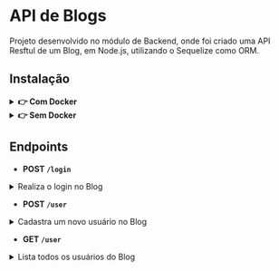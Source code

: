 # API de Blogs

Projeto desenvolvido no módulo de Backend, onde foi criado uma API Resftul de um Blog, em Node.js, utilizando o Sequelize como ORM.

## Instalação

<details>
  
 <summary><strong>👉 Com Docker</strong></summary> 
  
  **:warning: Antes de começar, seu docker-compose precisa estar na versão 1.29 ou superior. [Veja aqui](https://www.digitalocean.com/community/tutorials/how-to-install-and-use-docker-compose-on-ubuntu-20-04-pt) ou [na documentação](https://docs.docker.com/compose/install/) como instalá-lo. No primeiro artigo, você pode substituir onde está com `1.26.0` por `1.29.2`.**
  
  > :information_source: Rode os serviços `node` e `db` com o comando `docker-compose up -d`.
  
  - Lembre-se de parar o `mysql` se estiver usando localmente na porta padrão (`3306`), ou adapte, caso queria fazer uso da aplicação em containers;
  - Esses serviços irão inicializar um container chamado `store_manager` e outro chamado `store_manager_db`;
  - A partir daqui você pode rodar o container `store_manager` via CLI ou abri-lo no VS Code.
  
  > :information_source: Opção 1: Use o comando `docker-compose run --rm node npm test`, ou para acessar o container e executar lá:
  
  > :information_source: Opção 2: Use o comando `docker exec -it store_manager bash` e sigas passos abaixo.
  
  - Ele te dará acesso ao terminal interativo do container criado pelo compose, que está rodando em segundo plano.
  
  > :information_source: Instale as dependências [**Caso existam**] com `npm install` dentro do container store_manager
  
  - **:warning: Atenção:** Caso opte por utilizar o Docker, **TODOS** os comandos disponíveis no `package.json` (npm start, npm test, npm run dev, ...) devem ser executados **DENTRO** do container, ou seja, no terminal que aparece após a execução do comando `docker exec` citado acima.
  
  - **:warning: Atenção:** O **git** dentro do container não vem configurado com suas credenciais. Ou faça os commits fora do container, ou configure as suas credenciais do git dentro do container.
</details>

<details>
  <summary><strong>👉 Sem Docker</strong></summary>
  > :information_source: Instale as dependências [**Caso existam**] com <code>npm install</code>
  
  - **⚠️ **Atenção**** Não rode o comando npm audit fix! Ele atualiza várias dependências do projeto, e essa atualização gera conflitos com o avaliador.
  - **⚠️ **Atenção**** A versão do `Node.js` e `NPM` a ser utilizada é `"node": ">=16.0.0"` e `"npm": ">=7.0.0"`, como descrito na chave `engines` no arquivo `package.json`. Idealmente deve-se utilizar o Node.js na versão `16.14`, a versão na qual este projeto foi testado.
  - Crie um arquivo `.env` na raiz do projeto seguindo o padrão do arquivo [`env.example`](./env.example) e o modifique de acordo com a necessidade.
  - Coloque `env $(cat .env)` antes de qualquer comando que for executar, por exemplo:
  
  ```bash
  env $(cat .env) npm run dev
  ```
</details>

## Endpoints
- <strong> POST `/login` </strong> 

<details>
  <summary>Realiza o login no Blog</summary>
  
  - O corpo da requisição deverá seguir o formato abaixo:
  
  ```json
        {
          "email": "lewishamilton@gmail.com",
          "password": "123456"
        }
  ```

- Se a requisição não tiver todos os campos devidamente preenchidos(não pode haver campos em branco), o resultado retornado será conforme exibido abaixo, com um status http `400`:
    ```json
    {
      "message": "Some required fields are missing"
    }
    ```

- Se a requisição receber um par de `email` e `password` errados/inexistentes no banco, o resultado retornado deverá ser conforme exibido abaixo, com um status http `400`:
    ```json
    {
      "message": "Invalid fields"
    }
    ```
- Se o login foi feito com sucesso o resultado retornado deverá ser conforme exibido abaixo, com um status http `200`:
    ```json
    {
      "token": "eyJhbGciOiJIUzI1NiIsInR5cCI6IkpXVCJ9.eyJwYXlsb2FkIjp7ImlkIjo1LCJkaXNwbGF5TmFtZSI6InVzdWFyaW8gZGUgdGVzdGUiLCJlbWFpbCI6InRlc3RlQGVtYWlsLmNvbSIsImltYWdlIjoibnVsbCJ9LCJpYXQiOjE2MjAyNDQxODcsImV4cCI6MTYyMDY3NjE4N30.Roc4byj6mYakYqd9LTCozU1hd9k_Vw5IWKGL4hcCVG8"
    }
    ```
</details> 

- <strong> POST `/user` </strong>

<details>
  <summary>Cadastra um novo usuário no Blog</summary>

  - O corpo da requisição deverá seguir o formato abaixo:
  ```json
  {
    "displayName": "Brett Wiltshire",
    "email": "brett@email.com",
    "password": "123456",
    "image": "http://4.bp.blogspot.com/_YA50adQ-7vQ/S1gfR_6ufpI/AAAAAAAAAAk/1ErJGgRWZDg/S45/brett.png"
    // a imagem não é obrigatória
  }
  ```

- Se a requisição não tiver o campo `displayName` devidamente preenchido com 8 caracteres ou mais, o resultado retornado será conforme exibido abaixo, com um status http `400`:
    ```json
    {
      "message": "\"displayName\" length must be at least 8 characters long"
    }
    ```

- Se a requisição não tiver o campo `email` devidamente preenchido com o formato `<prefixo@dominio>`, o resultado retornado será conforme exibido abaixo, com um status http `400`:
    ```json
    {
      "message": "\"email\" must be a valid email"
    }
    ```
    
- Se a requisição não tiver o campo `password` devidamente preenchido com 6 caracteres ou mais, o resultado retornado será conforme exibido abaixo, com um status http `400`:
    ```json
    {
      "message": "\"password\" length must be at least 6 characters long"
    }
    ```

 - Se a requisição enviar o campo `email` com um email que já existe, o resultado retornado será conforme exibido abaixo, com um status http `409`:
  ```json
  {
    "message": "User already registered"
  }
  ```

 - Se o user for criado com sucesso o resultado retornado será conforme exibido abaixo, com um status http `201`:
    ```json
      {
        "token": "eyJhbGciOiJIUzI1NiIsInR5cCI6IkpXVCJ9.eyJwYXlsb2FkIjp7ImlkIjo1LCJkaXNwbGF5TmFtZSI6InVzdWFyaW8gZGUgdGVzdGUiLCJlbWFpbCI6InRlc3RlQGVtYWlsLmNvbSIsImltYWdlIjoibnVsbCJ9LCJpYXQiOjE2MjAyNDQxODcsImV4cCI6MTYyMDY3NjE4N30.Roc4byj6mYakYqd9LTCozU1hd9k_Vw5IWKGL4hcCVG8"
      }
      ```
</details>

- <strong> GET `/user` </strong>

<details>
  <summary>Lista todos os usuários do Blog</summary>

  - Necessário fornecer um token autenticado no cabeçalho da requisição, no campo "Authorization" para acessar a rota.

  - Se o token for inexistente o resultado retornado deverá ser conforme exibido abaixo, com um status http `401`:
    ```json
    {
      "message": "Token not found"
    }
    ```
    
  - Se o token for inválido o resultado retornado deverá ser conforme exibido abaixo, com um status http `401`:
    ```json
    {
      "message": "Expired or invalid token"
    }
    ```

   - Ao listar usuários com sucesso o resultado retornado deverá ser conforme exibido abaixo, com um status http `200`:
  ```json
  [
    {
        "id": 1,
        "displayName": "Lewis Hamilton",
        "email": "lewishamilton@gmail.com",
        "image": "https://upload.wikimedia.org/wikipedia/commons/1/18/Lewis_Hamilton_2016_Malaysia_2.jpg"
    },

    /* ... */
  ]
  ```

</details>
